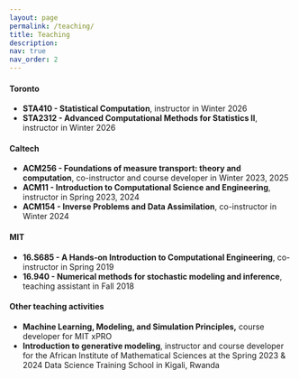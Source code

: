 ```yaml
---
layout: page
permalink: /teaching/
title: Teaching
description: 
nav: true
nav_order: 2
---
```


#### Toronto
- **STA410 - Statistical Computation**, instructor in Winter 2026
- **STA2312 - Advanced Computational Methods for Statistics II**, instructor in Winter 2026

#### Caltech
- **ACM256 - Foundations of measure transport: theory and computation**, co-instructor and course developer in Winter 2023, 2025
- **ACM11 - Introduction to Computational Science and Engineering**, instructor in Spring 2023, 2024
- **ACM154 - Inverse Problems and Data Assimilation**, co-instructor in Winter 2024

#### MIT
- **16.S685 - A Hands-on Introduction to Computational Engineering**, co-instructor in Spring 2019
- **16.940 - Numerical methods for stochastic modeling and inference**, teaching assistant in Fall 2018

#### Other teaching activities
- **Machine Learning, Modeling, and Simulation Principles,** course developer for MIT xPRO
- **Introduction to generative modeling**, instructor and course developer  for the African Institute of Mathematical Sciences at the Spring 2023 & 2024 Data Science Training School in Kigali, Rwanda
